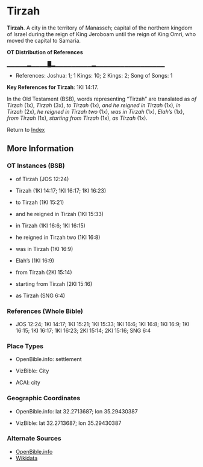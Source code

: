 # Tirzah
**Tirzah**. 
A city in the territory of Manasseh; capital of the northern kingdom of Israel during the reign of King Jeroboam until the reign of King Omri, who moved the capital to Samaria. 


**OT Distribution of References**

▁▁▁▁▁▂▁▁▁▁█▂▁▁▁▁▁▁▁▁▁▂▁▁▁▁▁▁▁▁▁▁▁▁▁▁▁▁▁
* References: Joshua: 1; 1 Kings: 10; 2 Kings: 2; Song of Songs: 1



**Key References for Tirzah**: 
1KI 14:17. 


In the Old Testament (BSB), words representing “Tirzah” are translated as 
*of Tirzah* (1x), *Tirzah* (3x), *to Tirzah* (1x), *and he reigned in Tirzah* (1x), *in Tirzah* (2x), *he reigned in Tirzah two* (1x), *was in Tirzah* (1x), *Elah’s* (1x), *from Tirzah* (1x), *starting from Tirzah* (1x), *as Tirzah* (1x). 




Return to [Index](00-Index.md)

## More Information

### OT Instances (BSB)

* of Tirzah (JOS 12:24)

* Tirzah (1KI 14:17; 1KI 16:17; 1KI 16:23)

* to Tirzah (1KI 15:21)

* and he reigned in Tirzah (1KI 15:33)

* in Tirzah (1KI 16:6; 1KI 16:15)

* he reigned in Tirzah two (1KI 16:8)

* was in Tirzah (1KI 16:9)

* Elah’s (1KI 16:9)

* from Tirzah (2KI 15:14)

* starting from Tirzah (2KI 15:16)

* as Tirzah (SNG 6:4)



### References (Whole Bible)

* JOS 12:24; 1KI 14:17; 1KI 15:21; 1KI 15:33; 1KI 16:6; 1KI 16:8; 1KI 16:9; 1KI 16:15; 1KI 16:17; 1KI 16:23; 2KI 15:14; 2KI 15:16; SNG 6:4


### Place Types

* OpenBible.info: settlement

* VizBible: City

* ACAI: city



### Geographic Coordinates

* OpenBible.info: lat 32.2713687; lon 35.29430387

* VizBible: lat 32.2713687; lon 35.29430387



### Alternate Sources

* [OpenBible.info](https://www.openbible.info/geo/ancient/a80d317)
* [Wikidata](http://www.wikidata.org/entity/Q2002121)



